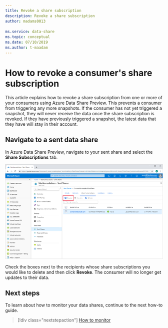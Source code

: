 ```yaml
---
title: Revoke a share subscription
description: Revoke a share subscription
author: madams0013

ms.service: data-share
ms.topic: conceptual
ms.date: 07/10/2019
ms.author: t-maadam
---
```

# How to revoke a consumer's share subscription

This article explains how to revoke a share subscription from one or more of your consumers using Azure Data Share Preview. This prevents a consumer from triggering any more snapshots. If the consumer has not yet triggered a snapshot, they will never receive the data once the share subscription is revoked. If they have previously triggered a snapshot, the latest data that they have will stay in their account.

## Navigate to a sent data share

In Azure Data Share Preview, navigate to your sent share and select the **Share Subscriptions** tab.

![Revoke Share Subscription](./media/how-to/how-to-revoke-share-subscription/revoke-share-subscription.png) 

Check the boxes next to the recipients whose share subscriptions you would like to delete and then click **Revoke**. The consumer will no longer get updates to their data.

## Next steps
To learn about how to monitor your data shares, continue to the next how-to guide.

> [!div class="nextstepaction"]
> [How to monitor](how-to-monitor.md)
